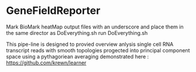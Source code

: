 # GeneFieldReporter
Mark BioMark heatMap output files with an underscore and place them in the same director as DoEverything.sh
run DoEverything.sh

This pipe-line is designed to provied overview anlysis single cell RNA transcript reads
with smooth topologies progected into principal component space using a pythagoriean averaging demonstrated here 
: https://github.com/krewn/learner

